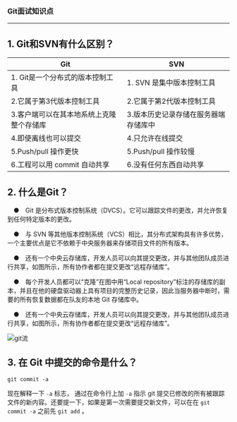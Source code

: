 ### Git面试知识点
***

**1. Git和SVN有什么区别？**
---

| Git | SVN |
| --- | --- |
| 1. Git是一个分布式的版本控制工具 | 1.  SVN 是集中版本控制工具 |
|2.它属于第3代版本控制工具|2.它属于第2代版本控制工具|
|3.客户端可以在其本地系统上克隆整个存储库|3.版本历史记录存储在服务器端存储库中|
|4.即使离线也可以提交|4.只允许在线提交|
|5.Push/pull 操作更快|5.Push/pull 操作较慢|
|6.工程可以用 commit 自动共享|6.没有任何东西自动共享|

**2. 什么是Git？**
---

　●　Git 是分布式版本控制系统（DVCS）。它可以跟踪文件的更改，并允许恢复到任何特定版本的更改。

　●　与 SVN 等其他版本控制系统（VCS）相比，其分布式架构具有许多优势，一个主要优点是它不依赖于中央服务器来存储项目文件的所有版本。

　●　还有一个中央云存储库，开发人员可以向其提交更改，并与其他团队成员进行共享，如图所示，所有协作者都在提交更改“远程存储库”。

　●　每个开发人员都可以“克隆”在图中用“Local repository”标注的存储库的副本，并且在他的硬盘驱动器上具有项目的完整历史记录，因此当服务器中断时，需要的所有恢复数据都在队友的本地 Git 存储库中。

　●　还有一个中央云存储库，开发人员可以向其提交更改，并与其他团队成员进行共享，如图所示，所有协作者都在提交更改“远程存储库”。

![git流](https://img.php.cn/upload/image/991/937/107/1578101551904065.jpg)

**3. 在 Git 中提交的命令是什么？**
---

`git commit -a`

现在解释一下 `-a` 标志， 通过在命令行上加 `-a` 指示 git 提交已修改的所有被跟踪文件的新内容。还要提一下，如果是第一次需要提交新文件，可以在在 `git commit -a` 之前先 `git add` 。